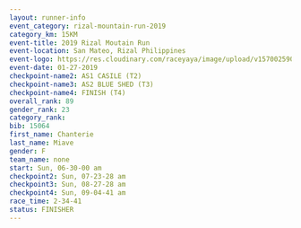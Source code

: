 ```yaml
---
layout: runner-info 
event_category: rizal-mountain-run-2019 
category_km: 15KM 
event-title: 2019 Rizal Moutain Run 
event-location: San Mateo, Rizal Philippines 
event-logo: https://res.cloudinary.com/raceyaya/image/upload/v1570025909/logo/rizal-mountain_gkfete.jpg 
event-date: 01-27-2019 
checkpoint-name2: AS1 CASILE (T2) 
checkpoint-name3: AS2 BLUE SHED (T3) 
checkpoint-name4: FINISH (T4) 
overall_rank: 89
gender_rank: 23
category_rank: 
bib: 15064
first_name: Chanterie
last_name: Miave
gender: F
team_name: none
start: Sun, 06-30-00 am
checkpoint2: Sun, 07-23-28 am
checkpoint3: Sun, 08-27-28 am
checkpoint4: Sun, 09-04-41 am
race_time: 2-34-41
status: FINISHER
---
```

